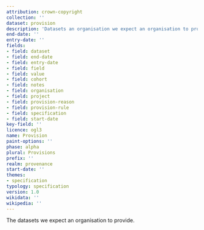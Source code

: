 ```yaml
---
attribution: crown-copyright
collection: ''
dataset: provision
description: 'Datasets an organisation we expect an organisation to provide'
end-date: ''
entry-date: ''
fields:
- field: dataset
- field: end-date
- field: entry-date
- field: field
- field: value
- field: cohort
- field: notes
- field: organisation
- field: project
- field: provision-reason
- field: provision-rule
- field: specification
- field: start-date
key-field: ''
licence: ogl3
name: Provision
paint-options: ''
phase: alpha
plural: Provisions
prefix: ''
realm: provenance
start-date: ''
themes:
- specification
typology: specification
version: 1.0
wikidata: ''
wikipedia: ''
---
```


The datasets we expect an organisation to provide.
